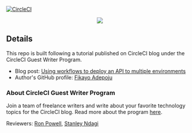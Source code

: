 [![CircleCI](https://circleci.com/gh/CIRCLECI-GWP/multi-deploy-api.svg?style=svg)](https://circleci.com/gh/CIRCLECI-GWP/multi-deploy-api)

<p align="center"><img src="https://avatars3.githubusercontent.com/u/59034516"></p>

## Details

This repo is built following a tutorial published on CircleCI blog under the CircleCI Guest Writer Program.

- Blog post: [Using workflows to deploy an API to multiple environments][blog]
- Author's GitHub profile: [Fikayo Adepoju][author]

### About CircleCI Guest Writer Program

Join a team of freelance writers and write about your favorite technology topics for the CircleCI blog. Read more about the program [here][gwp-program].

Reviewers: [Ron Powell][ron], [Stanley Ndagi][stan]


[blog]: https://circleci.com/blog/deploy-an-api-to-multiple-environments
[author]: https://github.com/coderonfleek

[gwp-program]: https://circle.ci/3ahQxfu
[ron]: https://github.com/ronpowelljr
[stan]: https://github.com/NdagiStanley
